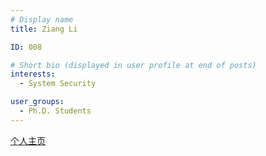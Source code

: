 ```yaml
---
# Display name
title: Ziang Li

ID: 008

# Short bio (displayed in user profile at end of posts)
interests:
  - System Security

user_groups:
  - Ph.D. Students
---
```


[个人主页](https://l1ziang.github.io/)